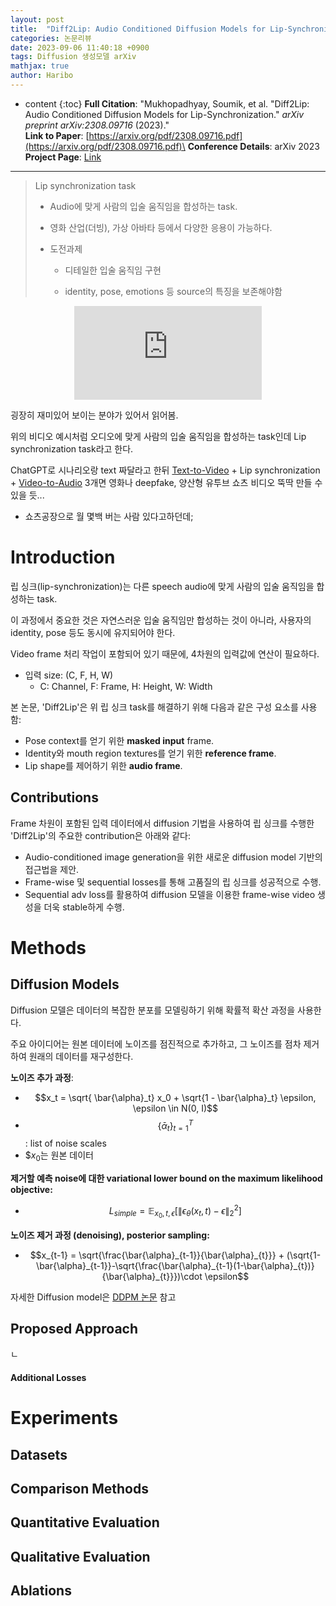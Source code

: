 ```yaml
---
layout: post
title:  "Diff2Lip: Audio Conditioned Diffusion Models for Lip-Synchronization."
categories: 논문리뷰
date: 2023-09-06 11:40:18 +0900
tags: Diffusion 생성모델 arXiv
mathjax: true
author: Haribo
---
```

* content
{:toc}
**Full Citation**: "Mukhopadhyay, Soumik, et al. "Diff2Lip: Audio Conditioned Diffusion Models for Lip-Synchronization." *arXiv preprint arXiv:2308.09716* (2023)."\
**Link to Paper**: [https://arxiv.org/pdf/2308.09716.pdf](https://arxiv.org/pdf/2308.09716.pdf)\
**Conference Details**: arXiv 2023\
**Project Page**: [Link](https://soumik-kanad.github.io/diff2lip/)

---

> Lip synchronization task
>
> * Audio에 맞게 사람의 입술 움직임을 합성하는 task.
>
> * 영화 산업(더빙), 가상 아바타 등에서 다양한 응용이 가능하다.
>
> * 도전과제
>   * 디테일한 입술 움직임 구현
>
>   * identity, pose, emotions 등 source의 특징을 보존해야함

<div class="responsive-video-container" style="text-align:center;">
    <iframe src="https://soumik-kanad.github.io/diff2lip/static/website_videos/hp1.mp4" frameborder="0" style="margin: 0 auto; display: block;" allowfullscreen></iframe>
</div>






굉장히 재미있어 보이는 분야가 있어서 읽어봄.

위의 비디오 예시처럼 오디오에 맞게 사람의 입술 움직임을 합성하는 task인데 Lip synchronization task라고 한다.

ChatGPT로 시나리오랑 text 짜달라고 한뒤 [Text-to-Video](https://arxiv.org/abs/2209.14792) + Lip synchronization + [Video-to-Audio](https://text-to-audio.github.io/) 3개면 영화나 deepfake, 양산형 유투브 쇼츠 비디오 뚝딱 만들 수 있을 듯...

* 쇼츠공장으로 월 몇백 버는 사람 있다고하던데;



# Introduction

립 싱크(lip-synchronization)는 다른 speech audio에 맞게 사람의 입술 움직임을 합성하는 task.

이 과정에서 중요한 것은 자연스러운 입술 움직임만 합성하는 것이 아니라, 사용자의 identity, pose 등도 동시에 유지되어야 한다.

Video frame 처리 작업이 포함되어 있기 때문에, 4차원의 입력값에 연산이 필요하다.

- 입력 size: (C, F, H, W)
  - C: Channel, F: Frame, H: Height, W: Width

본 논문, 'Diff2Lip'은 위 립 싱크 task를 해결하기 위해 다음과 같은 구성 요소를 사용함:

- Pose context를 얻기 위한 **masked input** frame.
- Identity와 mouth region textures를 얻기 위한 **reference frame**.
- Lip shape를 제어하기 위한 **audio frame**.

## Contributions

Frame 차원이 포함된 입력 데이터에서 diffusion 기법을 사용하여 립 싱크를 수행한 'Diff2Lip'의 주요한 contribution은 아래와 같다:

* Audio-conditioned image generation을 위한 새로운 diffusion model 기반의 접근법을 제안.
* Frame-wise 및 sequential losses를 통해 고품질의 립 싱크를 성공적으로 수행.
* Sequential adv loss를 활용하여 diffusion 모델을 이용한 frame-wise video 생성을 더욱 stable하게 수행.

# Methods

## Diffusion Models

Diffusion 모델은 데이터의 복잡한 분포를 모델링하기 위해 확률적 확산 과정을 사용한다. 

주요 아이디어는 원본 데이터에 노이즈를 점진적으로 추가하고, 그 노이즈를 점차 제거하여 원래의 데이터를 재구성한다.

**노이즈 추가 과정**:

* $$x_t = \sqrt{ \bar{\alpha}_t} x_0 + \sqrt{1 - \bar{\alpha}_t} \epsilon, \epsilon \in N(0, I)$$
* $$\left\{ \bar{\alpha}_t \right\}_{t=1}^{T}$$: list of noise scales
* $$x_0$는 원본 데이터

**제거할 예측 noise에 대한 variational lower bound on the maximum likelihood objective:**

* $$L_{simple} = \mathbb{E}_{x_0, t, \epsilon}\left [ \left\| \epsilon_\theta (x_t, t)-\epsilon \right\|_2^2 \right ]$$

**노이즈 제거 과정 (denoising), posterior sampling:**

* $$x_{t-1} =  \sqrt{\frac{\bar{\alpha}_{t-1}}{\bar{\alpha}_{t}}} + (\sqrt{1-\bar{\alpha}_{t-1}}-\sqrt{\frac{\bar{\alpha}_{t-1}(1-\bar{\alpha}_{t})}{\bar{\alpha}_{t}}})\cdot \epsilon$$



자세한 Diffusion model은 [DDPM 논문](https://arxiv.org/abs/2006.11239) 참고

## Proposed Approach

ㄴ

#### Additional Losses

# Experiments

## Datasets

## Comparison Methods

## Quantitative Evaluation

## Qualitative Evaluation

## Ablations

